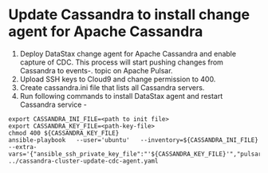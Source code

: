 # Update Cassandra to install change agent for Apache Cassandra
1. Deploy DataStax change agent for Apache Cassandra and enable capture of CDC. This process will start pushing changes from Cassandra to events-<keyspace-name>.<table-name> topic on Apache Pulsar. 
2. Upload SSH keys to Cloud9 and change permission to 400.
3. Create cassandra.ini file that lists all Cassandra servers.  
4. Run following commands to install DataStax agent and restart Cassandra service - 
```shell
export CASSANDRA_INI_FILE=<path to init file>
export CASSANDRA_KEY_FILE=<path-key-file>
chmod 400 ${CASSANDRA_KEY_FILE}
ansible-playbook   --user='ubuntu'   --inventory=${CASSANDRA_INI_FILE} --extra-vars='{"ansible_ssh_private_key_file":"'${CASSANDRA_KEY_FILE}'","pulsar_service_url":"'${PULSAR_SERVICE_VALUE}'"}'  ../cassandra-cluster-update-cdc-agent.yaml
```
